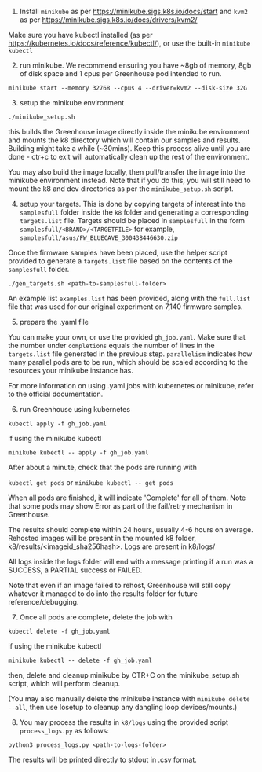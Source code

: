 1) Install `minikube` as per https://minikube.sigs.k8s.io/docs/start and `kvm2` as per https://minikube.sigs.k8s.io/docs/drivers/kvm2/

Make sure you have kubectl installed (as per https://kubernetes.io/docs/reference/kubectl/), or use the built-in `minikube kubectl`

2) run minikube. We recommend ensuring you have ~8gb of memory, 8gb of disk space and 1 cpus per Greenhouse pod intended to run.

`minikube start --memory 32768 --cpus 4 --driver=kvm2 --disk-size 32G`

3) setup the minikube environment

`./minikube_setup.sh`

this builds the Greenhouse image directly inside the minikube environment and mounts the k8 directory which will contain our samples and results. Building might take a while (~30mins). Keep this process alive until you are done - ctr+c to exit will automatically clean up the rest of the environment.

You may also build the image locally, then pull/transfer the image into the minikube environment instead. Note that if you do this, you will still need to mount the k8 and dev directories as per the `minikube_setup.sh` script.

4) setup your targets. This is done by copying targets of interest into the `samplesfull` folder inside the `k8` folder and generating a corresponding `targets.list` file. Targets should be placed in `samplesfull` in the form `samplesfull/<BRAND>/<TARGETFILE>` for example, `samplesfull/asus/FW_BLUECAVE_300438446630.zip`

Once the firmware samples have been placed, use the helper script provided to generate a `targets.list` file based on the contents of the `samplesfull` folder.

`./gen_targets.sh <path-to-samplesfull-folder>`

An example list `examples.list` has been provided, along with the `full.list` file that was used for our original experiment on 7,140 firmware samples.

5) prepare the .yaml file

You can make your own, or use the provided `gh_job.yaml`. Make sure that the number under `completions` equals the number of lines in the `targets.list` file generated in the previous step. `parallelism` indicates how many parallel pods are to be run, which should be scaled according to the resources your minikube instance has.

For more information on using .yaml jobs with kubernetes or minikube, refer to the official documentation.

6) run Greenhouse using kubernetes

`kubectl apply -f gh_job.yaml`

if using the minikube kubectl

`minikube kubectl -- apply -f gh_job.yaml`

After about a minute, check that the pods are running with

`kubectl get pods` or `minikube kubectl -- get pods`

When all pods are finished, it will indicate 'Complete' for all of them. Note that some pods may show Error as part of the fail/retry mechanism in Greenhouse.

The results should complete within 24 hours, usually 4-6 hours on average. Rehosted images will be present in the mounted k8 folder, k8/results/<imageid_sha256hash>. Logs are present in k8/logs/<imageid>

All logs inside the logs folder will end with a message printing if a run was a SUCCESS, a PARTIAL success or FAILED.

Note that even if an image failed to rehost, Greenhouse will still copy whatever it managed to do into the results folder for future reference/debugging.

7) Once all pods are complete, delete the job with

`kubectl delete -f gh_job.yaml`

if using the minikube kubectl

`minikube kubectl -- delete -f gh_job.yaml`

then, delete and cleanup minikube by CTR+C on the minikube_setup.sh script, which will perform cleanup.

(You may also manually delete the minikube instance with `minikube delete --all`, then use losetup to cleanup any dangling loop devices/mounts.)

8) You may process the results in `k8/logs` using the provided script `process_logs.py` as follows:

`python3 process_logs.py <path-to-logs-folder>`

The results will be printed directly to stdout in .csv format.

